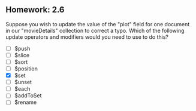 ## Homework: 2.6

Suppose you wish to update the value of the "plot" field for one document in our "movieDetails" collection to correct a typo. Which of the following update operators and modifiers would you need to use to do this?

- [ ] $push
- [ ] $slice
- [ ] $sort
- [ ] $position
- [x] $set
- [ ] $unset
- [ ] $each
- [ ] $addToSet
- [ ] $rename
